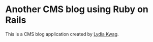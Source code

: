 # Another CMS blog using Ruby on Rails 

This is a CMS blog application created by [Lydia Kwag](http://lydkwg.com). 